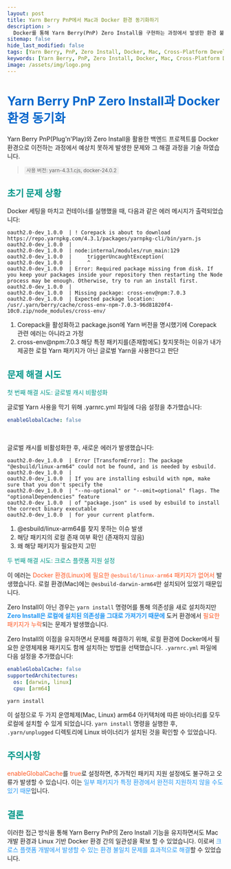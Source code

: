 ```yaml
---
layout: post
title: Yarn Berry PnP에서 Mac과 Docker 환경 동기화하기
description: >
  Docker를 통해 Yarn Berry(PnP) Zero Install을 구현하는 과정에서 발생한 환경 불일치 문제 해결 방법
sitemap: false
hide_last_modified: false
tags: [Yarn Berry, PnP, Zero Install, Docker, Mac, Cross-Platform Development]
keywords: [Yarn Berry, PnP, Zero Install, Docker, Mac, Cross-Platform Development]
image: /assets/img/logo.png
---
```


# <span style="color: #0066cc;">Yarn Berry PnP Zero Install과 Docker 환경 동기화</span>

Yarn Berry PnP(Plug'n'Play)와 Zero Install을 활용한 백엔드 프로젝트를 Docker 환경으로 이전하는 과정에서 예상치 못하게 발생한 문제와 그 해결 과정을 기술 하였습니다.

> <small style="background-color: #f0f0f0; padding: 2px 5px; border-radius: 3px;">사용 버전: yarn-4.3.1.cjs, docker-24.0.2</small>

## <span style="color: #009688;">초기 문제 상황</span>

Docker 세팅을 마치고 컨테이너를 실행했을 때, 다음과 같은 에러 메시지가 출력되었습니다:

```terminal
oauth2.0-dev_1.0.0  | ! Corepack is about to download https://repo.yarnpkg.com/4.3.1/packages/yarnpkg-cli/bin/yarn.js
oauth2.0-dev_1.0.0  | 
oauth2.0-dev_1.0.0  | node:internal/modules/run_main:129
oauth2.0-dev_1.0.0  |     triggerUncaughtException(
oauth2.0-dev_1.0.0  |     ^
oauth2.0-dev_1.0.0  | Error: Required package missing from disk. If you keep your packages inside your repository then restarting the Node process may be enough. Otherwise, try to run an install first.
oauth2.0-dev_1.0.0  | 
oauth2.0-dev_1.0.0  | Missing package: cross-env@npm:7.0.3
oauth2.0-dev_1.0.0  | Expected package location: /usr/.yarn/berry/cache/cross-env-npm-7.0.3-96d81820f4-10c0.zip/node_modules/cross-env/
```

1. Corepack을 활성화하고 package.json에 Yarn 버전을 명시했기에 Corepack 관련 에러는 아니라고 가정
2. cross-env@npm:7.0.3 해당 특정 패키지를(존재함에도) 찾지못하는 이유가 내가 제공한 로컬 Yarn 패키지가 아닌 글로벌 Yarn을 사용한다고 판단

## <span style="color: #009688;">문제 해결 시도</span>


<span style="color: #009688;">첫 번째 해결 시도: 글로벌 캐시 비활성화</span>

글로벌 Yarn 사용을 막기 위해 .yarnrc.yml 파일에 다음 설정을 추가했습니다:

```yaml
enableGlobalCache: false
```

<br>


글로벌 캐시를 비활성화한 후, 새로운 에러가 발생했습니다:
```terminal
oauth2.0-dev_1.0.0  | Error [TransformError]: The package "@esbuild/linux-arm64" could not be found, and is needed by esbuild.
oauth2.0-dev_1.0.0  | 
oauth2.0-dev_1.0.0  | If you are installing esbuild with npm, make sure that you don't specify the
oauth2.0-dev_1.0.0  | "--no-optional" or "--omit=optional" flags. The "optionalDependencies" feature
oauth2.0-dev_1.0.0  | of "package.json" is used by esbuild to install the correct binary executable
oauth2.0-dev_1.0.0  | for your current platform.
```

1. @esbuild/linux-arm64를 찾지 못하는 이슈 발생
2. 해당 패키지의 로컬 존재 여부 확인 (존재하지 않음)
3. 왜 해당 패키지가 필요한지 고민

<span style="color: #009688;">두 번째 해결 시도: 크로스 플랫폼 지원 설정</span>

이 에러는 <span style="color: #FF5722;">Docker 환경(Linux)에 필요한 `@esbuild/linux-arm64` 패키지가 없어서</span> 발생했습니다. 로컬 환경(Mac)에는 `@esbuild-darwin-arm64`만 설치되어 있었기 때문입니다. 

Zero Install이 아닌 경우는 `yarn install` 명령어를 통해 의존성을 새로 설치하지만 <span style="color: #2196F3; font-weight: bold;">Zero Install은 로컬에 설치된 의존성을 그대로 가져가기 때문에</span> 도커 환경에서 <span style="color: #FF5722;">필요한 패키지가 누락</span>되는 문제가 발생했습니다.

Zero Install의 이점을 유지하면서 문제를 해결하기 위해, 로컬 환경에 Docker에서 필요한 운영체제용 패키지도 함께 설치하는 방법을 선택했습니다. `.yarnrc.yml` 파일에 다음 설정을 추가했습니다:

```yaml
enableGlobalCache: false
supportedArchitectures:
  os: [darwin, linux]
  cpu: [arm64]
```

```terminal
yarn install
```

이 설정으로 두 가지 운영체제(Mac, Linux) arm64 아키텍처에 따른 바이너리를 모두 로컬에 설치할 수 있게 되었습니다. `yarn install` 명령을 실행한 후, `.yarn/unplugged` 디렉토리에 Linux 바이너리가 설치된 것을 확인할 수 있었습니다.

## <span style="color: #009688;">주의사항</span>

<span style="color: #FF5722;">enableGlobalCache</span>를 <span style="color: #FF5722;">true</span>로 설정</span>하면, 추가적인 패키지 지원 설정에도 불구하고 오류가 발생할 수 있습니다. 이는 <span style="color: #2196F3;">일부 패키지가 특정 환경에서 완전히 지원하지 않을 수도  있기 때문</span>입니다.

## <span style="color: #009688;">결론</span>

이러한 접근 방식을 통해 Yarn Berry PnP의 Zero Install 기능을 유지하면서도 Mac 개발 환경과 Linux 기반 Docker 환경 간의 일관성을 확보 할 수 있었습니다. 이로써 <span style="color: #2196F3;">크로스 플랫폼 개발에서 발생할 수 있는 환경 불일치 문제를 효과적으로 해결</span>할 수 있었습니다.


